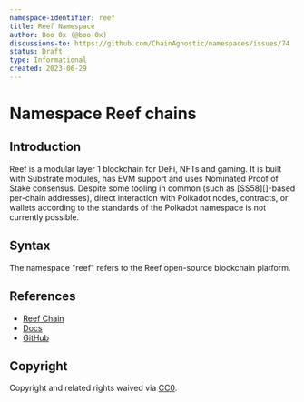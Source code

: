 ```yaml
---
namespace-identifier: reef
title: Reef Namespace
author: Boo 0x (@boo-0x)
discussions-to: https://github.com/ChainAgnostic/namespaces/issues/74
status: Draft
type: Informational
created: 2023-06-29
---
```


# Namespace Reef chains

## Introduction

Reef is a modular layer 1 blockchain for DeFi, NFTs and gaming. It is built with Substrate modules, has EVM support and uses Nominated Proof of Stake consensus. 
Despite some tooling in common (such as [SS58][]-based per-chain addresses), direct interaction with Polkadot nodes, contracts, or wallets according to the standards of the Polkadot namespace is not currently possible.

## Syntax

The namespace "reef" refers to the Reef open-source blockchain platform.

## References

- [Reef Chain](https://reef.io/)
- [Docs](https://docs.reef.io/)
- [GitHub](https://github.com/reef-chain)

## Copyright

Copyright and related rights waived via [CC0](https://creativecommons.org/publicdomain/zero/1.0/).
